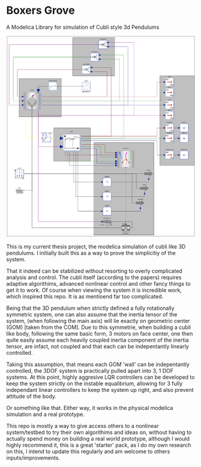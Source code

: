 # Boxers Grove
A Modelica Library for simulation of Cubli style 3d Pendulums


![Image](https://github.com/dr-mrsthemonarch/Boxers-Grove/blob/main/CubeSubSystems/simulation.png)



This is my current thesis project, the modelica simulation of cubli like 3D pendulums. I initially built this as a way to prove the simplicitiy of the system.

That it indeed can be stabilized without resorting to overly complicated analysis and control. The cubli itself (according to the papers) requires 
adaptive algorithims, advanced nonlinear control and other fancy things to get it to work. Of course when viewing the system it is incredible work, which inspired this repo. It is as mentioend far too complicated.

Being that the 3D pendulum when strictly defined a fully rotationally symmetric system, one can also assume that the inertia tensor of the system, (when following the main axis) will lie exactly on geometric center (GOM) [taken from the COM]. Due to this symmetrie, when building a cubli like body, following the same basic form, 3 motors on face center, one then quite easily assume each heavily coupled inertia component of the inertia tensor, are infact, not coupled and that each can be indepentantly linearly controlled. 

Taking this assumption, that means each GOM 'wall' can be indepentantly controlled, the 3DOF system is practically pulled apart into 3, 1 DOF systems. At this point, highly aggresive LQR controllers can be developed to keep the system strictly on the instable equalibrium, allowing for 3 fully independant linear controllers to keep the system up right, and also prevent attitude of the body. 

Or something like that. Either way, it works in the physical modelica simulation and a real prototype. 

This repo is mostly a way to give access others to a nonlinear system/testbed to try their own algorithims and ideas on, without having to actually spend money on building a real world prototype, although I would highly recommend it, this is a great 'starter' pack, as I do my own research on this, I intend to update this regularly and am welcome to others inputs/improvements. 
